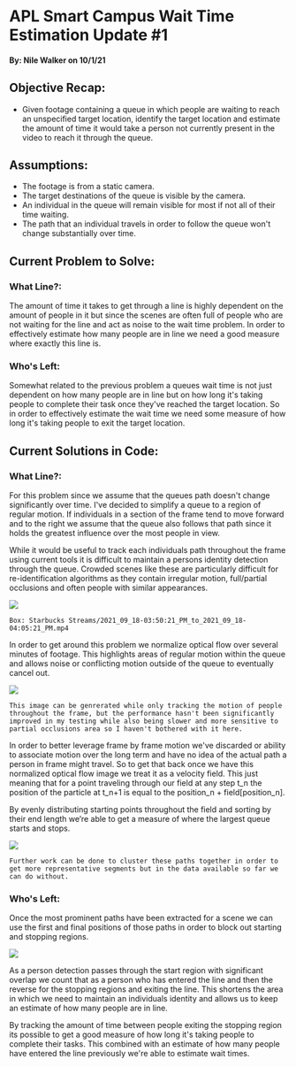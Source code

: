 # APL Smart Campus Wait Time Estimation Update #1 
#### By: Nile Walker on 10/1/21

## Objective Recap:
* Given footage containing a queue in which people are waiting to reach an unspecified target location, identify the target location and estimate the amount of time it would take a person not currently present in the video to reach it through the queue.
## Assumptions:
* The footage is from a static camera.
* The target destinations of the queue is visible by the camera.
* An individual in the queue will remain visible for most if not all of their time waiting.
* The path that an individual travels in order to follow the queue won't change substantially over time.

## Current Problem to Solve:
### What Line?:
The amount of time it takes to get through a line is highly dependent on the amount of people in it but since the scenes are often full of people who are not waiting for the line and act as noise to the wait time problem. In order to effectively estimate how many people are in line we need a good measure where exactly this line is.

### Who's Left:
Somewhat related to the previous problem a queues wait time is not just dependent on how many people are in line but on how long it's taking people to complete their task once they've reached the target location. So in order to effectively estimate the wait time we need some measure of how long it's taking people to exit the target location.

## Current Solutions in Code:
### What Line?:

For this problem since we assume that the queues path doesn't change significantly over time. I've decided to simplify a queue to a region of regular motion. If individuals in a section of the frame tend to move forward and to the right we assume that the queue also follows that path since it holds the greatest influence over the most people in view.

While it would be useful to track each individuals path throughout the frame using current tools it is difficult to maintain a persons identity detection through the queue. Crowded scenes like these are particularly difficult for re-identification algorithms as they contain irregular motion, full/partial occlusions and often people with similar appearances. 

<img src="docs/images/edge.png">

```Box: Starbucks Streams/2021_09_18-03:50:21_PM_to_2021_09_18-04:05:21_PM.mp4```

In order to get around this problem we normalize optical flow over several minutes of footage. This highlights areas of regular motion within the queue and allows noise or conflicting motion outside of the queue to eventually cancel out.

<img src="docs/images/current-combined.png">

```This image can be genrerated while only tracking the motion of people throughout the frame, but the performance hasn't been significantly improved in my testing while also being slower and more sensitive to partial occlusions area so I haven't bothered with it here.```

In order to better leverage frame by frame motion we've discarded or ability to associate motion over the long term and have no idea of the actual path a person in frame might travel. So to get that back once we have this normalized optical flow image we treat it as a velocity field. This just meaning that for a point traveling through our field at any step t_n the position of the particle at t_n+1 is equal to the position_n + field[position_n].

By evenly distributing starting points throughout the field and sorting by their end length we’re able to get a measure of where the largest queue starts and stops.

<img src="docs/images/path-traveled.png">

```Further work can be done to cluster these paths together in order to get more representative segments but in the data available so far we can do without.```

### Who's Left:

Once the most prominent paths have been extracted for a scene we can use the first and final positions of those paths in order to block out starting and stopping regions. 

<img src="docs/images/start-stop-final.png">

As a person detection passes through the start region with significant overlap we count that as a person who has entered the line and then the reverse for the stopping regions and exiting the line. This shortens the area in which we need to maintain an individuals identity and allows us to keep an estimate of how many people are in line.

By tracking the amount of time between people exiting the stopping region its possible to get a good measure of how long it's taking people to complete their tasks. This combined with an estimate of how many people have entered the line previously we're able to estimate wait times.
